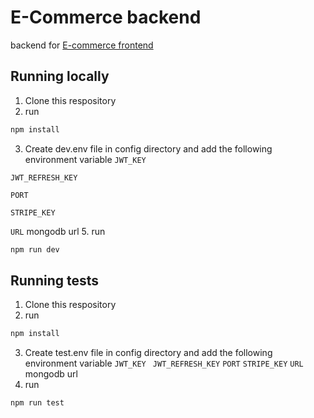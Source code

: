 # E-Commerce backend
backend for [E-commerce frontend](https://github.com/real0ta/e-commerce_frontend)

## Running locally
1. Clone this respository
2. run 
```bash 
npm install
```
3. Create dev.env file in config directory and add the following environment variable
`JWT_KEY `

`JWT_REFRESH_KEY`

`PORT`

`STRIPE_KEY`

`URL` mongodb url
5. run 
```bash 
npm run dev
```
## Running tests
1. Clone this respository
2. run 
```bash 
npm install
```
3. Create test.env file in config directory and add the following environment variable
`JWT_KEY `
`JWT_REFRESH_KEY`
`PORT`
`STRIPE_KEY`
`URL` mongodb url
5. run 
```bash 
npm run test
```
